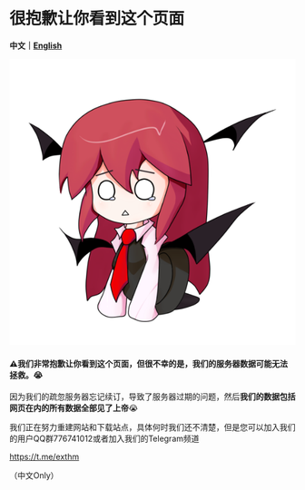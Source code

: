# 很抱歉让你看到这个页面

**中文｜[English](https://github.com/exthmui/error_page/blob/master/README.md)**

![we are very sorry](error.png)



#### ⚠️我们非常抱歉让你看到这个页面，但很不幸的是，我们的服务器数据可能无法拯救。😭

因为我们的疏忽服务器忘记续订，导致了服务器过期的问题，然后**我们的数据包括网页在内的所有数据全部见了上帝**😭

我们正在努力重建网站和下载站点，具体何时我们还不清楚，但是您可以加入我们的用户QQ群776741012或者加入我们的Telegram频道

https://t.me/exthm

（中文Only）
